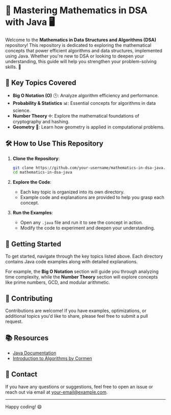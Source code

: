 # 📐 Mastering Mathematics in DSA with Java 🖥️ 

Welcome to the **Mathematics in Data Structures and Algorithms (DSA)** repository! This repository is dedicated to exploring the mathematical concepts that power efficient algorithms and data structures, implemented using Java. Whether you're new to DSA or looking to deepen your understanding, this guide will help you strengthen your problem-solving skills. 🚀

## 🌟 Key Topics Covered

- **Big O Notation (O)** 🕒: Analyze algorithm efficiency and performance.
- **Probability & Statistics** 📊: Essential concepts for algorithms in data science.
- **Number Theory** ➗: Explore the mathematical foundations of cryptography and hashing.
- **Geometry** 📏: Learn how geometry is applied in computational problems.

## 🛠️ How to Use This Repository

1. **Clone the Repository**: 
    ```bash
    git clone https://github.com/your-username/mathematics-in-dsa-java.git
    cd mathematics-in-dsa-java
    ```

2. **Explore the Code**: 
    - Each key topic is organized into its own directory.
    - Example code and explanations are provided to help you grasp each concept.

3. **Run the Examples**: 
    - Open any `.java` file and run it to see the concept in action.
    - Modify the code to experiment and deepen your understanding.

## 🚀 Getting Started

To get started, navigate through the key topics listed above. Each directory contains Java code examples along with detailed explanations. 

For example, the **Big O Notation** section will guide you through analyzing time complexity, while the **Number Theory** section will explore concepts like prime numbers, GCD, and modular arithmetic.

## 🤝 Contributing

Contributions are welcome! If you have examples, optimizations, or additional topics you'd like to share, please feel free to submit a pull request.

## 📚 Resources

- [Java Documentation](https://docs.oracle.com/javase/8/docs/)
- [Introduction to Algorithms by Cormen](https://mitpress.mit.edu/books/introduction-algorithms)

## 📧 Contact

If you have any questions or suggestions, feel free to open an issue or reach out via email at [your-email@example.com](mailto:your-email@example.com).

---

Happy coding! 😄
